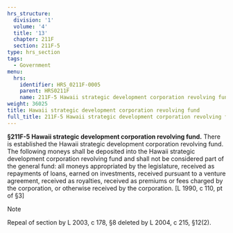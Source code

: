 ```yaml
---
hrs_structure:
  division: '1'
  volume: '4'
  title: '13'
  chapter: 211F
  section: 211F-5
type: hrs_section
tags:
  - Government
menu:
  hrs:
    identifier: HRS_0211F-0005
    parent: HRS0211F
    name: 211F-5 Hawaii strategic development corporation revolving fund
weight: 36025
title: Hawaii strategic development corporation revolving fund
full_title: 211F-5 Hawaii strategic development corporation revolving fund
---
```

**§211F-5 Hawaii strategic development corporation revolving fund.** There is established the Hawaii strategic development corporation revolving fund. The following moneys shall be deposited into the Hawaii strategic development corporation revolving fund and shall not be considered part of the general fund: all moneys appropriated by the legislature, received as repayments of loans, earned on investments, received pursuant to a venture agreement, received as royalties, received as premiums or fees charged by the corporation, or otherwise received by the corporation. [L 1990, c 110, pt of §3]

Note

Repeal of section by L 2003, c 178, §8 deleted by L 2004, c 215, §12(2).